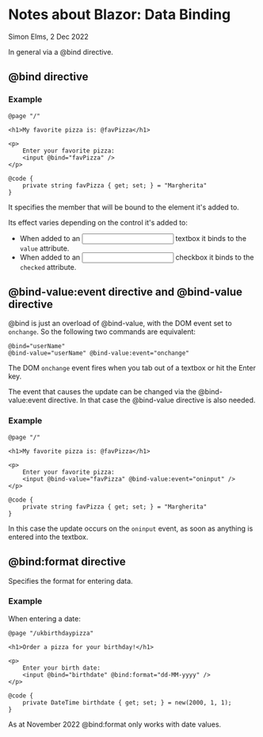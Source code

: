 Notes about Blazor: Data Binding
================================
Simon Elms, 2 Dec 2022

In general via a @bind directive.

@bind directive
---------------
### Example

	@page "/"

	<h1>My favorite pizza is: @favPizza</h1>

	<p>
		Enter your favorite pizza:
		<input @bind="favPizza" />
	</p>

	@code {
		private string favPizza { get; set; } = "Margherita"
	}

It specifies the member that will be bound to the element it's added to.

Its effect varies depending on the control it's added to:
* When added to an <input> textbox it binds to the `value` attribute.
* When added to an <input> checkbox it binds to the `checked` attribute.

@bind-value:event directive and @bind-value directive
-----------------------------------------------------
@bind is just an overload of @bind-value, with the DOM event set to `onchange`.  So the following two commands are equivalent:

	@bind="userName"
	@bind-value="userName" @bind-value:event="onchange"

The DOM `onchange` event fires when you tab out of a textbox or hit the Enter key.

The event that causes the update can be changed via the @bind-value:event directive.  In that case the @bind-value directive is also needed.  

### Example

	@page "/"

	<h1>My favorite pizza is: @favPizza</h1>

	<p>
		Enter your favorite pizza:
		<input @bind-value="favPizza" @bind-value:event="oninput" />
	</p>

	@code {
		private string favPizza { get; set; } = "Margherita"
	}
	
In this case the update occurs on the `oninput` event, as soon as anything is entered into the textbox.

@bind:format directive
----------------------
Specifies the format for entering data.  

### Example
When entering a date:

	@page "/ukbirthdaypizza"

	<h1>Order a pizza for your birthday!</h1>

	<p>
		Enter your birth date:
		<input @bind="birthdate" @bind:format="dd-MM-yyyy" />
	</p>

	@code {
		private DateTime birthdate { get; set; } = new(2000, 1, 1);
	}

As at November 2022 @bind:format only works with date values.